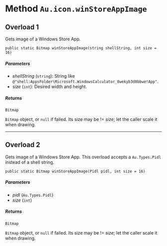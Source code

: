 # Method `Au.icon.winStoreAppImage`

## Overload 1

Gets image of a Windows Store App.

```
public static Bitmap winStoreAppImage(string shellString, int size = 16)
```

##### Parameters

- *shellString*  (`string`):
    String like `@"shell:AppsFolder\Microsoft.WindowsCalculator_8wekyb3d8bbwe!App"`.
- *size*  (`int`):
    Desired width and height.

##### Returns

`Bitmap`

`Bitmap` object, or `null` if failed. Its size may be != *size*; let the caller scale it when drawing.

* * *

## Overload 2

Gets image of a Windows Store App. This overload accepts a `Au.Types.Pidl` instead of a shell string.

```
public static Bitmap winStoreAppImage(Pidl pidl, int size = 16)
```

##### Parameters

- *pidl*  (`Au.Types.Pidl`)
- *size*  (`int`)

##### Returns

`Bitmap`

`Bitmap` object, or `null` if failed. Its size may be != *size*; let the caller scale it when drawing.